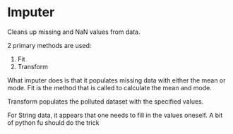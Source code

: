 # Imputer

Cleans up missing and NaN values from data. 

2 primary methods are used:
1. Fit
2. Transform

What imputer does is that it populates missing data with either the mean or mode.
Fit is the method that is called to calculate the mean and mode.

Transform populates the polluted dataset with the specified values. 


For String data, it appears that one needs to fill in the values oneself. A bit of python fu should do the trick
